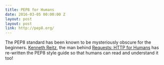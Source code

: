 ```yaml
---
title: PEP8 for Humans
date: 2016-03-05 00:00:00 Z
layout: post
layout: post
link: http://pep8.org/
---
```


The PEP8 standard has been known to be mysteriously obscure for the beginners.
[Kenneth Reitz](http://www.kennethreitz.org/), the man behind [Requests: HTTP for Humans](http://docs.python-requests.org/en/master/) has re-written the PEP8 style
guide so that humans can read and understand it too!
